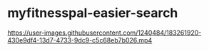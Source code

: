 # myfitnesspal-easier-search



https://user-images.githubusercontent.com/1240484/183261920-430e9df4-13d7-4733-9dc9-c5c68eb7b026.mp4

